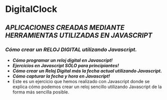 # DigitalClock

## **_APLICACIONES CREADAS MEDIANTE HERRAMIENTAS UTILIZADAS EN JAVASCRIPT_**

### **_Cómo crear un RELOJ DIGITAL utilizando Javascript._**

- **_Cómo programar un reloj digital en Javascript!_**
- **_Ejercicios en Javascript SÓLO para principiantes!_**
- **_Cómo crear un Reloj Digital más la fecha actual utilizando Javascript._**
- **_Cómo capturar la fecha y hora en Javascript!_**
- Este es un ejercicio que hemos realizado con Javascript donde se explica cómo podemos crear un reloj sencillo utilizando Javascript de la forma más sencilla posible.
